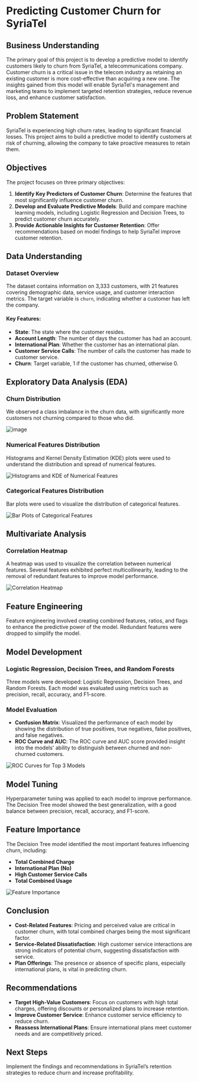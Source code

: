 # Predicting Customer Churn for SyriaTel

## Business Understanding
The primary goal of this project is to develop a predictive model to identify customers likely to churn from SyriaTel, a telecommunications company. Customer churn is a critical issue in the telecom industry as retaining an existing customer is more cost-effective than acquiring a new one. The insights gained from this model will enable SyriaTel's management and marketing teams to implement targeted retention strategies, reduce revenue loss, and enhance customer satisfaction.

## Problem Statement
SyriaTel is experiencing high churn rates, leading to significant financial losses. This project aims to build a predictive model to identify customers at risk of churning, allowing the company to take proactive measures to retain them.

## Objectives
The project focuses on three primary objectives:
1. **Identify Key Predictors of Customer Churn**: Determine the features that most significantly influence customer churn.
2. **Develop and Evaluate Predictive Models**: Build and compare machine learning models, including Logistic Regression and Decision Trees, to predict customer churn accurately.
3. **Provide Actionable Insights for Customer Retention**: Offer recommendations based on model findings to help SyriaTel improve customer retention.

## Data Understanding

### Dataset Overview
The dataset contains information on 3,333 customers, with 21 features covering demographic data, service usage, and customer interaction metrics. The target variable is `churn`, indicating whether a customer has left the company.

#### Key Features:
- **State**: The state where the customer resides.
- **Account Length**: The number of days the customer has had an account.
- **International Plan**: Whether the customer has an international plan.
- **Customer Service Calls**: The number of calls the customer has made to customer service.
- **Churn**: Target variable, 1 if the customer has churned, otherwise 0.

## Exploratory Data Analysis (EDA)

### Churn Distribution
We observed a class imbalance in the churn data, with significantly more customers not churning compared to those who did.

![image](https://github.com/user-attachments/assets/9ad13194-df21-40ac-895d-07e72fcf9687)


### Numerical Features Distribution
Histograms and Kernel Density Estimation (KDE) plots were used to understand the distribution and spread of numerical features.

![Histograms and KDE of Numerical Features](path_to_numerical_features_image)

### Categorical Features Distribution
Bar plots were used to visualize the distribution of categorical features.

![Bar Plots of Categorical Features](path_to_categorical_features_image)

## Multivariate Analysis

### Correlation Heatmap
A heatmap was used to visualize the correlation between numerical features. Several features exhibited perfect multicollinearity, leading to the removal of redundant features to improve model performance.

![Correlation Heatmap](path_to_correlation_heatmap_image)

## Feature Engineering
Feature engineering involved creating combined features, ratios, and flags to enhance the predictive power of the model. Redundant features were dropped to simplify the model.

## Model Development

### Logistic Regression, Decision Trees, and Random Forests
Three models were developed: Logistic Regression, Decision Trees, and Random Forests. Each model was evaluated using metrics such as precision, recall, accuracy, and F1-score.

### Model Evaluation
- **Confusion Matrix**: Visualized the performance of each model by showing the distribution of true positives, true negatives, false positives, and false negatives.
- **ROC Curve and AUC**: The ROC curve and AUC score provided insight into the models' ability to distinguish between churned and non-churned customers.

![ROC Curves for Top 3 Models](path_to_roc_curves_image)

## Model Tuning
Hyperparameter tuning was applied to each model to improve performance. The Decision Tree model showed the best generalization, with a good balance between precision, recall, accuracy, and F1-score.

## Feature Importance
The Decision Tree model identified the most important features influencing churn, including:
- **Total Combined Charge**
- **International Plan (No)**
- **High Customer Service Calls**
- **Total Combined Usage**

![Feature Importance](path_to_feature_importance_image)

## Conclusion
- **Cost-Related Features**: Pricing and perceived value are critical in customer churn, with total combined charges being the most significant factor.
- **Service-Related Dissatisfaction**: High customer service interactions are strong indicators of potential churn, suggesting dissatisfaction with service.
- **Plan Offerings**: The presence or absence of specific plans, especially international plans, is vital in predicting churn.

## Recommendations
- **Target High-Value Customers**: Focus on customers with high total charges, offering discounts or personalized plans to increase retention.
- **Improve Customer Service**: Enhance customer service efficiency to reduce churn.
- **Reassess International Plans**: Ensure international plans meet customer needs and are competitively priced.

## Next Steps
Implement the findings and recommendations in SyriaTel’s retention strategies to reduce churn and increase profitability.

